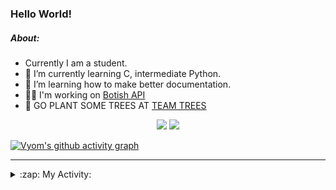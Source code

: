 ### Hello World!

##### About:
- Currently I am a student.
- 🌱 I’m currently learning C, intermediate Python.
- 🌱 I’m learning how to make better documentation.
- 👨‍💻 I'm working on [Botish API](https://github.com/Vyvy-vi/api)
- 🌱 GO PLANT SOME TREES AT [TEAM TREES](https://teamtrees.org/)

<p align="center">
  <a href="https://twitter.com/Vyvy_viM"><img target="_blank" src="https://img.shields.io/badge/twitter%20@Vyvy_viM-0D95E8?style=for-the-badge&logo=twitter&logoColor=white"/></a> 
  <a href="https://vyvy-vi.github.io/portfolio"><img target="_blank" src="https://img.shields.io/badge/-I_love_open_source-green?style=for-the-badge&logo=github&logoColor=black"/></a> 
</p>

[![Vyom's github activity graph](https://activity-graph.herokuapp.com/graph?username=Vyvy-vi)](https://github.com/ashutosh00710/github-readme-activity-graph)

---
<details>
  <summary>:zap: My Activity:</summary>
  
<!--START_SECTION:waka-->
![Code Time](http://img.shields.io/badge/Code%20Time-536%20hrs%207%20mins-blue)

**I'm a Night 🦉** 

```text
🌞 Morning    46 commits     █░░░░░░░░░░░░░░░░░░░░░░░░   7.37% 
🌆 Daytime    162 commits    ██████░░░░░░░░░░░░░░░░░░░   25.96% 
🌃 Evening    209 commits    ████████░░░░░░░░░░░░░░░░░   33.49% 
🌙 Night      207 commits    ████████░░░░░░░░░░░░░░░░░   33.17%

```
📅 **I'm Most Productive on Sunday** 

```text
Monday       63 commits     ██░░░░░░░░░░░░░░░░░░░░░░░   10.1% 
Tuesday      101 commits    ████░░░░░░░░░░░░░░░░░░░░░   16.19% 
Wednesday    90 commits     ███░░░░░░░░░░░░░░░░░░░░░░   14.42% 
Thursday     83 commits     ███░░░░░░░░░░░░░░░░░░░░░░   13.3% 
Friday       60 commits     ██░░░░░░░░░░░░░░░░░░░░░░░   9.62% 
Saturday     81 commits     ███░░░░░░░░░░░░░░░░░░░░░░   12.98% 
Sunday       146 commits    █████░░░░░░░░░░░░░░░░░░░░   23.4%

```


📊 **This Week I Spent My Time On** 

```text
🔥 Editors: 
Vim                      4 hrs 53 mins       █████████████████████████   100.0%

🐱‍💻 Projects: 
TEC-Discord-Automation   2 hrs 42 mins       ██████████████░░░░░░░░░░░   55.55% 
tec-onboarding-bot       40 mins             ███░░░░░░░░░░░░░░░░░░░░░░   13.66% 
botish-api               34 mins             ███░░░░░░░░░░░░░░░░░░░░░░   11.68% 
Unknown Project          20 mins             █░░░░░░░░░░░░░░░░░░░░░░░░   6.91% 
bokeh                    10 mins             █░░░░░░░░░░░░░░░░░░░░░░░░   3.74%

```


 Last Updated on 27/12/2021
<!--END_SECTION:waka-->
</details>
